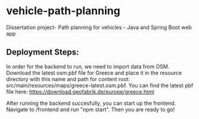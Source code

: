 # vehicle-path-planning
Dissertation project- Path planning for vehicles - Java and Spring Boot web app

## Deployment Steps:
In order for the backend to run, we need to import data from OSM.
Download the latest osm.pbf file for Greece and place it in the resource directory with this name and path for content root:
src/main/resources/maps/greece-latest.osm.pbf. You can find the latest pbf file here:
https://download.geofabrik.de/europe/greece.html

After running the backend succesfully, you can start up the frontend.
Navigate to /frontend and run "npm start".
Then you are ready to go!
